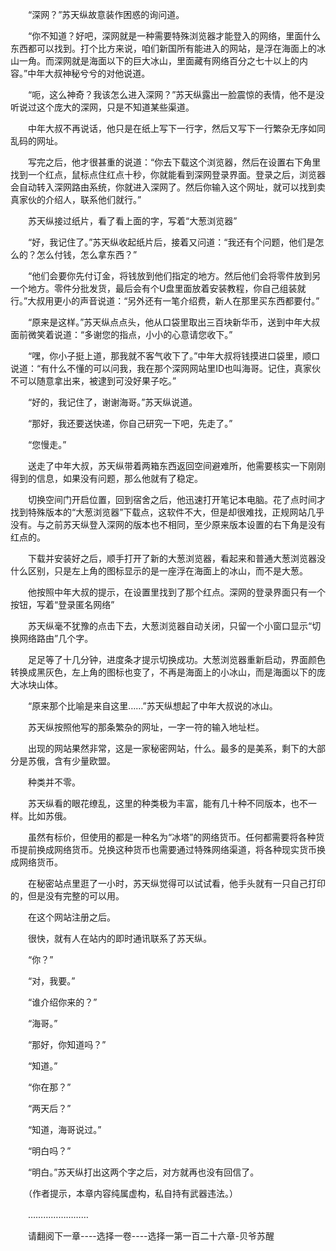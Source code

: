 <div class="read-content j_readContent" id="">
                <p>　　“深网？”苏天纵故意装作困惑的询问道。<p>　　“你不知道？好吧，深网就是一种需要特殊浏览器才能登入的网络，里面什么东西都可以找到。打个比方来说，咱们新国所有能进入的网站，是浮在海面上的冰山一角。而深网就是海面以下的巨大冰山，里面藏有网络百分之七十以上的内容。”中年大叔神秘兮兮的对他说道。<p>　　“呃，这么神奇？我该怎么进入深网？”苏天纵露出一脸震惊的表情，他不是没听说过这个庞大的深网，只是不知道某些渠道。<p>　　中年大叔不再说话，他只是在纸上写下一行字，然后又写下一行繁杂无序如同乱码的网址。<p>　　写完之后，他才很甚重的说道：“你去下载这个浏览器，然后在设置右下角里找到一个红点，鼠标点住红点十秒，你就能看到深网登录界面。登录之后，浏览器会自动转入深网路由系统，你就进入深网了。然后你输入这个网址，就可以找到卖真家伙的介绍人，联系他们就行。”<p>　　苏天纵接过纸片，看了看上面的字，写着“大葱浏览器”<p>　　“好，我记住了。”苏天纵收起纸片后，接着又问道：“我还有个问题，他们是怎么的？怎么付钱，怎么拿东西？”<p>　　“他们会要你先付订金，将钱放到他们指定的地方。然后他们会将零件放到另一个地方。零件分批发货，最后会有个U盘里面放着安装教程，你自己组装就行。”大叔用更小的声音说道：“另外还有一笔介绍费，新人在那里买东西都要付。”<p>　　“原来是这样。”苏天纵点点头，他从口袋里取出三百块新华币，送到中年大叔面前微笑着说道：“多谢您的指点，小小的心意请您收下。”<p>　　“嘿，你小子挺上道，那我就不客气收下了。”中年大叔将钱摸进口袋里，顺口说道：“有什么不懂的可以问我，我在那个深网网站里ID也叫海哥。记住，真家伙不可以随意拿出来，被逮到可没好果子吃。”<p>　　“好的，我记住了，谢谢海哥。”苏天纵说道。<p>　　“那好，我还要送快递，你自己研究一下吧，先走了。”<p>　　“您慢走。”<p>　　送走了中年大叔，苏天纵带着两箱东西返回空间避难所，他需要核实一下刚刚得到的信息，如果没有问题，那么他就有了稳定。<p>　　切换空间门开启位置，回到宿舍之后，他迅速打开笔记本电脑。花了点时间才找到特殊版本的“大葱浏览器”下载点，这软件不大，但是却很难找，正规网站几乎没有。与之前苏天纵登入深网的版本也不相同，至少原来版本设置的右下角是没有红点的。<p>　　下载并安装好之后，顺手打开了新的大葱浏览器，看起来和普通大葱浏览器没什么区别，只是左上角的图标显示的是一座浮在海面上的冰山，而不是大葱。<p>　　他按照中年大叔的提示，在设置里找到了那个红点。深网的登录界面只有一个按钮，写着“登录匿名网络”<p>　　苏天纵毫不犹豫的点击下去，大葱浏览器自动关闭，只留一个小窗口显示“切换网络路由”几个字。<p>　　足足等了十几分钟，进度条才提示切换成功。大葱浏览器重新启动，界面颜色转换成黑灰色，左上角的图标也变了，不再是海面上的小冰山，而是海面以下的庞大冰块山体。<p>　　“原来那个比喻是来自这里……”苏天纵想起了中年大叔说的冰山。<p>　　苏天纵按照他写的那条繁杂的网址，一字一符的输入地址栏。<p>　　出现的网站果然非常，这是一家秘密网站，什么。最多的是美系，剩下的大部分是苏俄，含有少量欧盟。<p>　　种类并不零。<p>　　苏天纵看的眼花缭乱，这里的种类极为丰富，能有几十种不同版本，也不一样。比如苏俄。<p>　　虽然有标价，但使用的都是一种名为“冰塔”的网络货币。任何都需要将各种货币提前换成网络货币。兑换这种货币也需要通过特殊网络渠道，将各种现实货币换成网络货币。<p>　　在秘密站点里逛了一小时，苏天纵觉得可以试试看，他手头就有一只自己打印的，但是没有完整的可以用。<p>　　在这个网站注册之后。<p>　　很快，就有人在站内的即时通讯联系了苏天纵。<p>　　“你？”<p>　　“对，我要。”<p>　　“谁介绍你来的？”<p>　　“海哥。”<p>　　“那好，你知道吗？”<p>　　“知道。”<p>　　“你在那？”<p>　　“两天后？”<p>　　“知道，海哥说过。”<p>　　“明白吗？”<p>　　“明白。”苏天纵打出这两个字之后，对方就再也没有回信了。<p>　　（作者提示，本章内容纯属虚构，私自持有武器违法。）<p>　　……………………<p>　　请翻阅下一章----选择一卷----选择一第一百二十六章-贝爷苏醒<p> 
            </div>